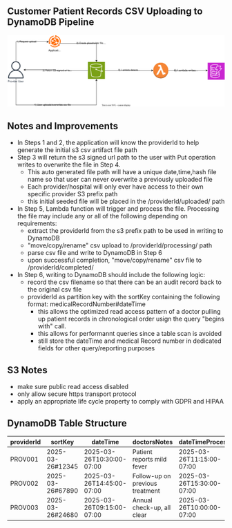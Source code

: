 
## Customer Patient Records CSV Uploading to DynamoDB Pipeline

![s3-upload-lambda](devops-challenge-part1.drawio.svg)

## Notes and Improvements
 - In Steps 1 and 2, the application will know the providerId to help generate the initial s3 csv artifact file path
 - Step 3 will return the s3 signed url path to the user with Put 
 operation writes to overwrite the file in Step 4.
    - This auto generated file path will have a unique date,time,hash file name so that user can never overwrite a previously uploaded file
    - Each provider/hospital will only ever have access to their own specific provider S3 prefix path
    - this initial seeded file will be placed in the /providerId/uploaded/ path
 - In Step 5, Lambda function will trigger and process the file. 
 Processing the file may include any or all of the following depending on requirements:
    - extract the providerId from the s3 prefix path to be used in writing to DynamoDB
    - "move/copy/rename" csv upload to /providerId/processing/ path
    - parse csv file and write to DynamoDB in Step 6
    - upon successful completion, "move/copy/rename" csv file to 
    /providerId/completed/
 - In Step 6, writing to DynamoDB should include the following logic:
    - record the csv filename so that there can be an audit record back to the original csv file 
    - providerId as partition key with the sortKey containing the following 
    format: medicalRecordNumber#dateTime
        - this allows the optimized read access pattern of a doctor pulling up 
        patient records in chronological order usign the query "begins with" call.
        - this allows for performannt queries since a table scan is avoided
        - still store the dateTime and medical Record number in dedicated fields 
        for other query/reporting purposes

 ## S3 Notes
 - make sure public read access disabled
 - only allow secure https transport protocol
 - apply an appropriate life cycle property to comply with GDPR and HIPAA 
 
 ## DynamoDB Table Structure

| providerId | sortKey | dateTime | doctorsNotes | dateTimeProcessed | csvFile | firstName | lastName | medicalRecordNumber |
|------------|---------|----------|--------------|-------------------|---------|-----------|----------|---------------------|
| PROV001 | 2025-03-26#12345 | 2025-03-26T10:30:00-07:00 | Patient reports mild fever | 2025-03-26T11:15:00-07:00 | records_20250326.csv | John | Doe | MRN123456 |
| PROV002 | 2025-03-26#67890 | 2025-03-26T14:45:00-07:00 | Follow-up on previous treatment | 2025-03-26T15:30:00-07:00 | records_20250326.csv | Jane | Smith | MRN789012 |
| PROV003 | 2025-03-26#24680 | 2025-03-26T09:15:00-07:00 | Annual check-up, all clear | 2025-03-26T10:00:00-07:00 | records_20250326.csv | Bob | Johnson | MRN345678 |



